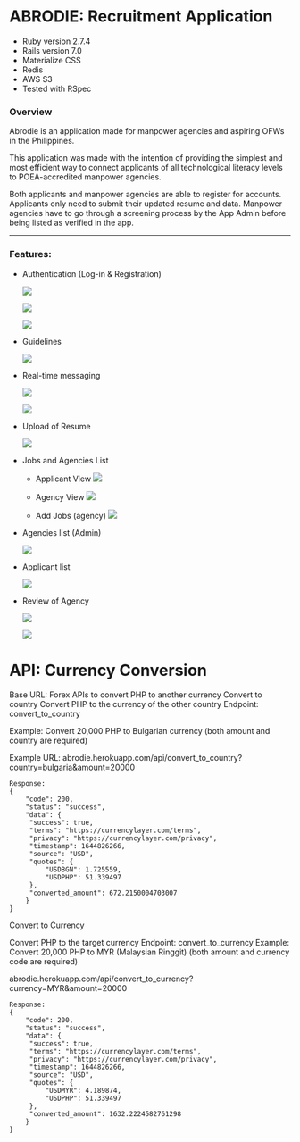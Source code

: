 # ABRODIE: Recruitment Application

* Ruby version 2.7.4
* Rails version 7.0
* Materialize CSS
* Redis
* AWS S3
* Tested with RSpec

### Overview

Abrodie is an application made for manpower agencies and aspiring OFWs in the Philippines.

This application was made with the intention of providing the simplest and most efficient way to connect applicants of all technological literacy levels to POEA-accredited manpower agencies.

Both applicants and manpower agencies are able to register for accounts. 
Applicants only need to submit their updated resume and data.
Manpower agencies have to go through a screening process by the App Admin before being listed as verified in the app. 

<hr/>

### Features:

* Authentication (Log-in & Registration)

  ![](app/assets/images/docs/abrodie-landing.png)
  
  ![](app/assets/images/docs/abrodie-signup1.png)
  
  ![](app/assets/images/docs/abrodie-signup2.png)
  
* Guidelines

  ![](app/assets/images/docs/abrodie-guidelines.png)
  
* Real-time messaging

  ![](app/assets/images/docs/abrodie-msg1.png)
  
  ![](app/assets/images/docs/abrodie-msg2.png)
  
* Upload of Resume

  ![](app/assets/images/docs/abrodie-resume.png)
  
* Jobs and Agencies List
  * Applicant View
  ![](app/assets/images/docs/abrodie-appjobs.png)
  
  * Agency View
  ![](app/assets/images/docs/abrodie-agencyjobs.png)
  
  * Add Jobs (agency)
  ![](app/assets/images/docs/abrodie-newjob.png)
  
* Agencies list (Admin)
 
  ![](app/assets/images/docs/abrodie-agencies.png)

* Applicant list

  ![](app/assets/images/docs/abrodie-applicants.png)

* Review of Agency
  
  ![](app/assets/images/docs/agency-review1.png)
  
  ![](app/assets/images/docs/agency-review2.png)

# API: Currency Conversion 

Base URL: Forex APIs to convert PHP to another currency
Convert to country
Convert PHP to the currency of the other country
Endpoint: convert_to_country

Example: Convert 20,000 PHP to Bulgarian currency (both amount and country are required)

Example URL: abrodie.herokuapp.com/api/convert_to_country?country=bulgaria&amount=20000
```
Response:
{
    "code": 200,
    "status": "success",
    "data": {
   	 "success": true,
   	 "terms": "https://currencylayer.com/terms",
   	 "privacy": "https://currencylayer.com/privacy",
   	 "timestamp": 1644826266,
   	 "source": "USD",
   	 "quotes": {
   		 "USDBGN": 1.725559,
   		 "USDPHP": 51.339497
   	 },
   	 "converted_amount": 672.2150004703007
    }
}
```

Convert to Currency

Convert PHP to the target currency
Endpoint: convert_to_currency
Example: Convert 20,000 PHP to MYR (Malaysian Ringgit) (both amount and currency code are required)

abrodie.herokuapp.com/api/convert_to_currency?currency=MYR&amount=20000

```
Response:
{
    "code": 200,
    "status": "success",
    "data": {
   	 "success": true,
   	 "terms": "https://currencylayer.com/terms",
   	 "privacy": "https://currencylayer.com/privacy",
   	 "timestamp": 1644826266,
   	 "source": "USD",
   	 "quotes": {
   		 "USDMYR": 4.189874,
   		 "USDPHP": 51.339497
   	 },
   	 "converted_amount": 1632.2224582761298
    }
}
```

